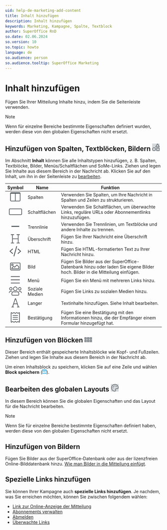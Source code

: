 ```yaml
---
uid: help-de-marketing-add-content
title: Inhalt hinzufügen
description: Inhalt hinzufügen
keywords: Marketing, Kampagne, Spalte, Textblock
author: SuperOffice RnD
so.date: 02.06.2024
so.version: 10
so.topic: howto
language: de
so.audience: person
so.audience.tooltip: SuperOffice Marketing
---
```


# Inhalt hinzufügen

Fügen Sie Ihrer Mitteilung Inhalte hinzu, indem Sie die Seitenleiste verwenden.

> [!NOTE]
> Wenn für einzelne Bereiche bestimmte Eigenschaften definiert wurden, werden diese von den globalen Eigenschaften nicht ersetzt.

## Hinzufügen von Spalten, Textblöcken, Bildern ![Symbol][img1]

Im Abschnitt **Inhalt** können Sie alle Inhaltstypen hinzufügen, z. B. Spalten, Textblöcke, Bilder, Menüs/Schaltflächen und SoMe-Links. Ziehen und legen Sie Inhalte aus diesem Bereich in der Nachricht ab. Klicken Sie auf den Inhalt, um ihn in der Seitenleiste zu [bearbeiten][2].

| Symbol | Name | Funktion |
|:-:|---|----------|
| ![Symbol][img2] | Spalten | Verwenden Sie Spalten, um Ihre Nachricht in Spalten und Zeilen zu strukturieren. |
| ![Symbol][img3] | Schaltflächen | Verwenden Sie Schaltflächen, um überwachte Links, reguläre URLs oder Abonnementlinks hinzuzufügen. |
| ![Symbol][img4] | Trennlinie | Verwenden Sie Trennlinien, um Textblöcke und andere Inhalte zu trennen. |
| ![Symbol][img5] | Überschrift | Fügen Sie Ihrer Nachricht eine Überschrift hinzu. |
| ![Symbol][img6] | HTML| Fügen Sie HTML-formatierten Text zu Ihrer Nachricht hinzu. |
| ![Symbol][img7] | Bild | Fügen Sie Bilder aus der SuperOffice-Datenbank hinzu oder laden Sie eigene Bilder hoch. Bilder in die Mitteilung einfügen. |
| ![Symbol][img8] | Menü | Fügen Sie ein Menü mit mehreren Links hinzu. |
| ![Symbol][img9] | Soziale Medien | Fügen Sie Links zu sozialen Medien hinzu. |
| ![Symbol][img10] | Langer | Textinhalte hinzufügen. Siehe Inhalt bearbeiten. |
| ![Symbol][img11] | Bestätigung | Fügen Sie eine Bestätigung mit den Informationen hinzu, die der Empfänger einem Formular hinzugefügt hat. |

## Hinzufügen von Blöcken ![Symbol][img12]

Dieser Bereich enthält gespeicherte Inhaltsblöcke wie Kopf- und Fußzeilen. Ziehen und legen Sie Inhalte aus diesem Bereich in der Nachricht ab.

Um einen Inhaltsblock zu speichern, klicken Sie auf eine Zeile und wählen **Block speichern** (![Symbol][img13]).

## Bearbeiten des globalen Layouts ![Symbol][img14]

In diesem Bereich können Sie die globalen Eigenschaften und das Layout für die Nachricht bearbeiten.

> [!NOTE]
> Wenn Sie für einzelne Bereiche bestimmte Eigenschaften definiert haben, werden diese von den globalen Eigenschaften nicht ersetzt.

## Hinzufügen von Bildern

Fügen Sie Bilder aus der SuperOffice-Datenbank oder aus der lizenzfreien Online-Bilddatenbank hinzu. [Wie man Bilder in die Mitteilung einfügt][1].

## Spezielle Links hinzufügen

Sie können Ihrer Kampagne auch **spezielle Links hinzufügen**. Je nachdem, was Sie erreichen möchten, können Sie zwischen folgendem wählen:

* [Link zur Online-Anzeige der Mitteilung][3]
* [Abonnements verwalten][6]
* [Abmelden][4]
* [Überwachte Links][5]

<!-- Referenced links -->
[1]: insert-images-in-message.md
[2]: edit-paragraph.md
[3]: add-link-to-display-message-in-browser.md
[4]: add-unsubscribe-link.md
[5]: add-tracked-link-to-msg.md
[6]: ../../recipients/learn/manage-email-subscriptions.md

<!-- Referenced images -->
[img1]: ../../../../media/icons/marketing-and-forms/side-panel-content.png
[img2]: ../../../../media/icons/marketing-and-forms/side-panel-content-columns.png
[img3]: ../../../../media/icons/marketing-and-forms/side-panel-content-button.png
[img4]: ../../../../media/icons/marketing-and-forms/side-panel-content-divider.png
[img5]: ../../../../media/icons/marketing-and-forms/side-panel-content-heading.png
[img6]: ../../../../media/icons/marketing-and-forms/side-panel-content-html.png
[img7]: ../../../../media/icons/marketing-and-forms/side-panel-content-image.png
[img8]: ../../../../media/icons/marketing-and-forms/side-panel-content-menu.png
[img9]: ../../../../media/icons/marketing-and-forms/side-panel-content-social.png
[img10]: ../../../../media/icons/marketing-and-forms/side-panel-content-text.png
[img11]: ../../../../media/icons/marketing-and-forms/side-panel-content-receipt.png
[img12]: ../../../../media/icons/marketing-and-forms/side-panel-blocks.png
[img13]: ../../../../media/icons/marketing-and-forms/save-block.png
[img14]: ../../../../media/icons/marketing-and-forms/side-panel-body.png
